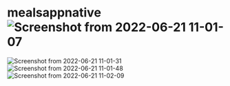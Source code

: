 # mealsappnative![Screenshot from 2022-06-21 11-01-07](https://user-images.githubusercontent.com/75548742/174755999-0e4129d6-bed9-4576-8707-927543b3c30c.png)
![Screenshot from 2022-06-21 11-01-31](https://user-images.githubusercontent.com/75548742/174756012-7f87ecdb-0c9c-416a-a70e-9e25573d35fa.png)
![Screenshot from 2022-06-21 11-01-48](https://user-images.githubusercontent.com/75548742/174756014-ffe468ee-87cc-4223-b375-23e47b7a2f77.png)
![Screenshot from 2022-06-21 11-02-09](https://user-images.githubusercontent.com/75548742/174756019-22f2a5b0-3c0d-427f-bf47-3b30ebc3f74f.png)
